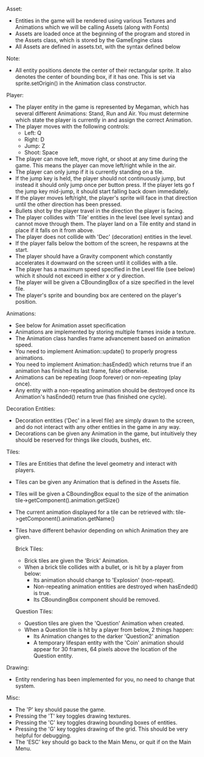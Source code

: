 Asset:
- Entities in the game will be rendered using various Textures and Animations which we will be calling Assets (along with Fonts)
- Assets are loaded once at the beginning of the program and stored in the Assets class, which is stored by the GameEngine class
- All Assets are defined in assets.txt, with the syntax defined below

Note:
- All entity positions denote the center of their rectangular sprite. It also denotes the center of bounding box, if it has one. This is set via sprite.setOrigin() in the Animation class constructor.

Player:
- The player entity in the game is represented by Megaman, which has several different Animations: Stand, Run and Air. You must determine which state the player is currently in and assign the correct Animation.
- The player moves with the following controls:
  - Left: Q
  - Right: D
  - Jump: Z
  - Shoot: Space
- The player can move left, move right, or shoot at any time during the game. This means the player can move left/right while in the air.
- The player can only jump if it is currently standing on a tile.
- If the jump key is held, the player should not continuously jump, but instead it should only jump once per button press. If the player lets go f the jump key mid-jump, it should start falling back down immediately.
- If the player moves left/right, the player's sprite will face in that direction until the other direction has been pressed.
- Bullets shot by the player travel in the direction the player is facing.
- The player collides with 'Tile' entities in the level (see level syntax) and cannot move through them. The player land on a Tile entity and stand in place if it falls on it from above.
- The player does not collide with 'Dec' (decoration) entities in the level.
- If the player falls below the bottom of the screen, he respawns at the start.
- The player should have a Gravity component which constantly accelerates it downward on the screen until it collides with a tile.
- The player has a maximum speed specified in the Level file (see below) which it should not exceed in either x or y direction.
- The player will be given  a CBoundingBox of a size specified in the level file.
- The player's sprite and bounding box are centered on the player's position.

Animations:
- See below for Animation asset specification
- Animations are implemented by storing multiple frames inside a texture.
- The Animation class handles frame advancement based on animation speed.
- You need to implement Animation::update() to properly progress animations.
- You need to implement Animation::hasEnded() which returns true if an animation has finished its last frame, false otherwise.
- Animations can be repeating (loop forever) or non-repeating (play once).
- Any entity with a non-repeating animation should be destroyed once its Animation's hasEnded() return true (has finished one cycle).

Decoration Entities:
- Decoration entities ('Dec' in a level file) are simply drawn to the screen, and do not interact with any other entities in the game in any way.
- Decorations can be given any Animation in the game, but intuitively they should be reserved for things like clouds, bushes, etc.

Tiles:
- Tiles are Entities that define the level geometry and interact with players.
- Tiles can be given any Animation that is defined in the Assets file.
- Tiles will be given a CBoundingBox equal to the size of the animation tile->getComponent<CAnimation>().animation.getSize()
- The current animation displayed for a tile can be retrieved with: tile->getComponent<CAnimation>().animation.getName()
- Tiles have different behavior depending on which Animation they are given.

  Brick Tiles:
  - Brick tiles are given the 'Brick' Animation.
  - When a brick tile collides with a bullet, or is hit by a player from below:
    - Its animation should change to 'Explosion' (non-repeat).
    - Non-repeating animation entities are destroyed when hasEnded() is true.
    - Its CBoundingBox component should be removed.

  Question Tiles:
  - Question tiles are given the 'Question' Animation when created.
  - When a Question tile is hit by a player from below, 2 things happen:
    - Its Animation changes to the darker 'Question2' animation
    - A temporary lifespan entity with the 'Coin' animation should appear for 30 frames, 64 pixels above the location of the Question entity.

Drawing:
- Entity rendering has been implemented for you, no need to change that system.

Misc:
- The 'P' key should pause the game.
- Pressing the 'T' key toggles drawing textures.
- Pressing the 'C' key toggles drawing bounding boxes of entities.
- Pressing the 'G' key toggles drawing of the grid. This should be very helpful for debugging.
- The 'ESC' key should go back to the Main Menu, or quit if on the Main Menu.
